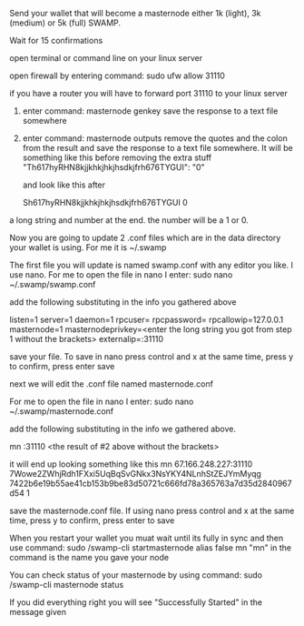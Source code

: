 Send your wallet that will become a masternode either 1k (light), 3k (medium) or 5k (full) SWAMP.  

Wait for 15 confirmations

open terminal or command line on your linux server

open firewall by entering command: sudo ufw allow 31110

if you have a router you will have to forward port 31110 to your linux server

1. enter command: masternode genkey
    save the response to a text file somewhere
2. enter command: masternode outputs
   remove the quotes and the colon from the result and save the response to a text file somewhere.  It will be something like this before removing the extra stuff
   "Th617hyRHN8kjjkhkjhkjhsdkjfrh676TYGUI": "0"

   and look like this after

   Sh617hyRHN8kjjkhkjhkjhsdkjfrh676TYGUI 0

a long string and number at the end.  the number will be a 1 or 0. 

Now you are going to update 2 .conf files which are in the data directory your wallet is using.  For me it is ~/.swamp

The first file you will update is named swamp.conf with any editor you like. I use nano. For me to open the file in nano I enter: sudo nano ~/.swamp/swamp.conf

add the following substituting in the info you gathered above

listen=1
server=1
daemon=1
rpcuser=<any username you want without brackets>
rpcpassword=<any password you want without brackets>
rpcallowip=127.0.0.1
masternode=1
masternodeprivkey=<enter the long string you got from step 1 without the brackets>
externalip=<enter the public ip of your linux server here without brackets>:31110

save your file.  To save in nano press control and x at the same time, press y to confirm, press enter save

next we will edit the .conf file named masternode.conf

For me to open the file in nano I enter: sudo nano ~/.swamp/masternode.conf

add the following substituting in the info we gathered above. 

mn <your public ip without brackets>:31110 <the result of #2 above without the brackets>

it will end up looking something like this
mn 67.166.248.227:31110 7Wowe2ZWhjRdh1FXxi5UqBqSvGNkx3NsYKY4NLnhStZEJYmMyqg 7422b6e19b55ae41cb153b9be83d50721c666fd78a365763a7d35d2840967d54 1

save the masternode.conf file.  If using nano press control and x at the same time, press y to confirm, press enter to save

When you restart your wallet you muat wait until its fully in sync and then use command: sudo <path to swamp-cli>/swamp-cli startmasternode alias false mn
"mn" in the command is the name you gave your node

You can check status of your masternode by using command: sudo <path to swamp-cli>/swamp-cli masternode status

If you did everything right you will see "Successfully Started" in the message given

